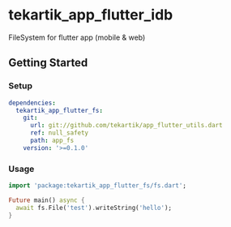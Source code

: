 # tekartik_app_flutter_idb

FileSystem for flutter app (mobile & web)

## Getting Started

### Setup

```yaml
dependencies:
  tekartik_app_flutter_fs:
    git:
      url: git://github.com/tekartik/app_flutter_utils.dart
      ref: null_safety
      path: app_fs
    version: '>=0.1.0'
```

### Usage

```dart
import 'package:tekartik_app_flutter_fs/fs.dart';

Future main() async {
  await fs.File('test').writeString('hello'); 
}
```